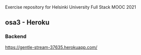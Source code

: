 Exercise repository for Helsinki University Full Stack MOOC 2021

## osa3 - Heroku
### Backend
https://gentle-stream-37635.herokuapp.com/ 


